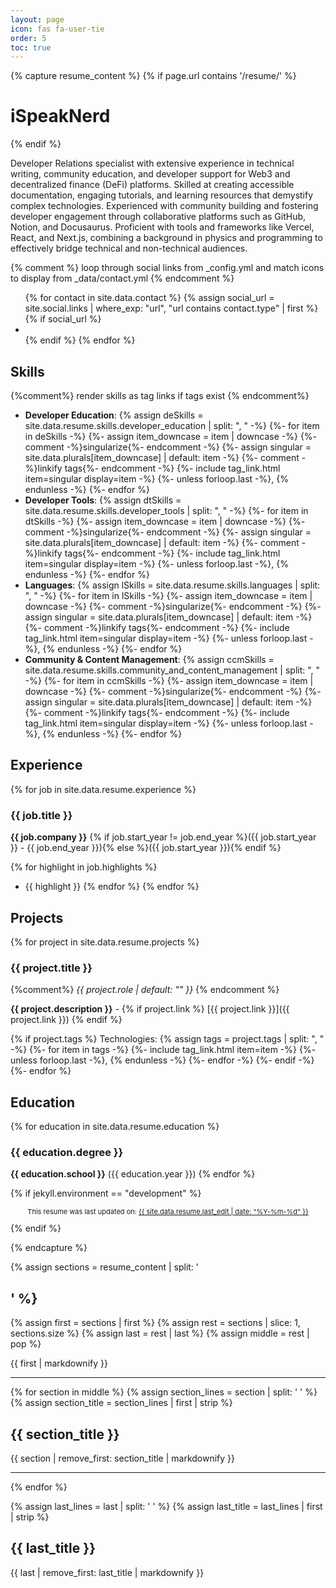 ```yaml
---
layout: page
icon: fas fa-user-tie
order: 5
toc: true
---
```


{% capture resume_content %}
{% if page.url contains '/resume/' %} 
# iSpeakNerd
{% endif %}

<div id="resume-summary">Developer Relations specialist with extensive experience in technical writing, community education, and developer support for Web3 and decentralized finance (DeFi) platforms. Skilled at creating accessible documentation, engaging tutorials, and learning resources that demystify complex technologies. Experienced with community building and fostering developer engagement through collaborative platforms such as GitHub, Notion, and Docusaurus. Proficient with tools and frameworks like Vercel, React, and Next.js, combining a background in physics and programming to effectively bridge technical and non-technical audiences.</div>

{% comment %}
loop through social links from _config.yml and match icons to display from _data/contact.yml
{% endcomment %}


<div class="resume-contact-links">
  <ul class="list-inline">
  {% for contact in site.data.contact %}
    {% assign social_url = site.social.links | where_exp: "url", "url contains contact.type" | first %}
    {% if social_url %}
      <li class="list-inline-item">
      <a href="{{ social_url }}" {% unless contact.noblank %}target="_blank" rel="noopener noreferrer"{% endunless %} class="no-underline">
        <i class="{{ contact.icon }} resume-contact-icon"></i>
      </a>
      </li>
    {% endif %}
  {% endfor %}
  </ul>
</div>

## Skills

{%comment%}
render skills as tag links if tags exist
{% endcomment%}
- **Developer Education**: {% assign deSkills = site.data.resume.skills.developer_education | split: ", " -%}
{%- for item in deSkills -%}
  {%- assign item_downcase = item | downcase -%}
  {%- comment -%}singularize{%- endcomment -%}
  {%- assign singular = site.data.plurals[item_downcase] | default: item -%} 
  {%- comment -%}linkify tags{%- endcomment -%}
  {%- include tag_link.html item=singular display=item -%}
  {%- unless forloop.last -%}, {% endunless -%}
{%- endfor %}
- **Developer Tools**: {% assign dtSkills = site.data.resume.skills.developer_tools | split: ", " -%}
{%- for item in dtSkills -%}
  {%- assign item_downcase = item | downcase -%}
  {%- comment -%}singularize{%- endcomment -%}
  {%- assign singular = site.data.plurals[item_downcase] | default: item -%} 
  {%- comment -%}linkify tags{%- endcomment -%}
  {%- include tag_link.html item=singular display=item -%}
  {%- unless forloop.last -%}, {% endunless -%}
{%- endfor %}
- **Languages**: {% assign lSkills = site.data.resume.skills.languages | split: ", " -%}
{%- for item in lSkills -%}
  {%- assign item_downcase = item | downcase -%}
  {%- comment -%}singularize{%- endcomment -%}
  {%- assign singular = site.data.plurals[item_downcase] | default: item -%} 
  {%- comment -%}linkify tags{%- endcomment -%}
  {%- include tag_link.html item=singular display=item -%}
  {%- unless forloop.last -%}, {% endunless -%}
{%- endfor %}
- **Community & Content Management**: {% assign ccmSkills = site.data.resume.skills.community_and_content_management | split: ", " -%}
{%- for item in ccmSkills -%}
  {%- assign item_downcase = item | downcase -%}
  {%- comment -%}singularize{%- endcomment -%}
  {%- assign singular = site.data.plurals[item_downcase] | default: item -%} 
  {%- comment -%}linkify tags{%- endcomment -%}
  {%- include tag_link.html item=singular display=item -%}
  {%- unless forloop.last -%}, {% endunless -%}
{%- endfor %}

## Experience

{% for job in site.data.resume.experience %}
### {{ job.title }}
<!-- {: #{{ job.title | slugify }} } -->
**{{ job.company }}** {% if job.start_year != job.end_year %}({{ job.start_year }} - {{ job.end_year }}){% else %}({{ job.start_year }}){% endif %}

{% for highlight in job.highlights %}
- {{ highlight }}
{% endfor %}
{% endfor %}

## Projects

{% for project in site.data.resume.projects %}
### {{ project.title }}
<!-- {: #{{ project.title | slugify }} } -->
{%comment%} _{{ project.role | default: "" }}_ {% endcomment %}

**{{ project.description }}** - {% if project.link %} [{{ project.link }}]({{ project.link }}) {% endif %}

{% if project.tags %}
Technologies: {% assign tags = project.tags | split: ", " -%}
  {%- for item in tags -%}
    {%- include tag_link.html item=item -%}
    {%- unless forloop.last -%}, {% endunless -%}
  {%- endfor -%}
{%- endif -%}
{%- endfor %}

## Education

{% for education in site.data.resume.education %}
### {{ education.degree }}
<!-- {: #{{ education.degree | slugify }} } -->
**{{ education.school }}** ({{ education.year }})
{% endfor %}

{% if jekyll.environment == "development" %}
<div class="updated-on" style="text-align: center; font-size: 11px;">
  <p>
    This resume was last updated on: <a href="{{ site.data.resume.last_commit_url }}" target="_blank" rel="noopener noreferrer">{{ site.data.resume.last_edit | date: "%Y-%m-%d" }}</a>
  </p>
</div>
{% endif %}

{% endcapture %}

<!-- destructure sections -->
{% assign sections = resume_content | split: '
## ' %}
{% assign first = sections | first %}
{% assign rest = sections | slice: 1, sections.size %}
{% assign last = rest | last %}
{% assign middle = rest | pop %}

<!-- rebuild with splits in document structure -->

<section class="resume-section" id="resume-summary">
{{ first | markdownify }}
</section>

<hr class="resume-section-divider">

{% for section in middle %}
{% assign section_lines = section | split: '
' %}
{% assign section_title = section_lines | first | strip %}
<section class="resume-section" id="{{ section_title | slugify }}">
<h2>{{ section_title }}</h2>
{{ section | remove_first: section_title | markdownify }}
</section>
<hr class="resume-section-divider">
{% endfor %}

{% assign last_lines = last | split: '
' %}
{% assign last_title = last_lines | first | strip %}
<section class="resume-section final-section" id="{{ last_title | slugify }}">
<h2>{{ last_title }}</h2>
{{ last | remove_first: last_title | markdownify }}
</section>
